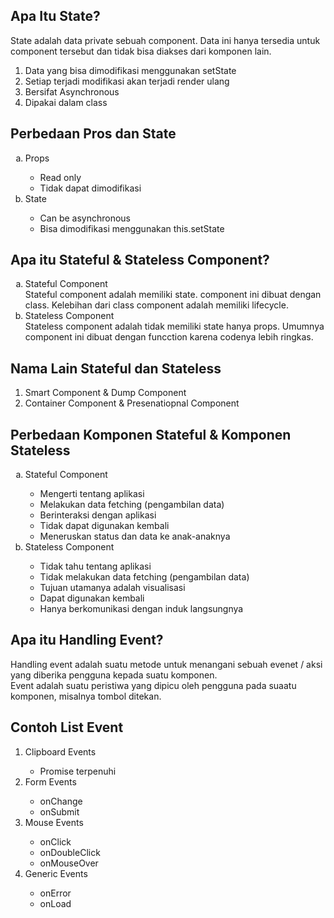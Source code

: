 <h2> Apa Itu State? </h2>
State adalah data private sebuah component. Data ini hanya tersedia untuk component tersebut dan tidak bisa diakses dari komponen lain.
<ol type="1">
    <li> Data yang bisa dimodifikasi menggunakan setState </li>
    <li> Setiap terjadi modifikasi akan terjadi render ulang </li>
    <li> Bersifat Asynchronous </li>
    <li> Dipakai dalam class </li>
</ol>
<h2> Perbedaan Pros dan State </h2>
<ol type="a">
    <li>Props</li>
    <ul>
        <li>Read only</li>
        <li>Tidak dapat dimodifikasi</li>
    </ul>
    <li>State</li>
    <ul>
        <li>Can be asynchronous</li>
        <li>Bisa dimodifikasi menggunakan this.setState</li>
    </ul>
</ol>
<h2> Apa itu Stateful & Stateless Component? </h2>
<ol type="a">
    <li>Stateful Component</li>
        Stateful component adalah memiliki state. component ini dibuat dengan class. Kelebihan dari class component adalah memiliki lifecycle.
    <li>Stateless Component</li>
        Stateless component adalah tidak memiliki state hanya props. Umumnya component ini dibuat dengan funcction karena codenya lebih ringkas.
</ol>
<h2>Nama Lain Stateful dan Stateless </h2>
<ol type="1">
    <li>Smart Component & Dump Component</li>
    <li>Container Component & Presenatiopnal Component</li>
</ol>
<h2>Perbedaan Komponen Stateful & Komponen Stateless </h2>
<ol type="a">
    <li>Stateful Component</li>
    <ul>
        <li>Mengerti tentang aplikasi</li>
        <li>Melakukan data fetching (pengambilan data)</li>
        <li>Berinteraksi dengan aplikasi</li>
        <li>Tidak dapat digunakan kembali</li>
        <li>Meneruskan status dan data ke anak-anaknya</li>
    </ul>
    <li>Stateless Component</li>
    <ul>
        <li>Tidak tahu tentang aplikasi</li>
        <li>Tidak melakukan data fetching (pengambilan data)</li>
        <li>Tujuan utamanya adalah visualisasi</li>
        <li>Dapat digunakan kembali</li>
        <li>Hanya berkomunikasi dengan induk langsungnya</li>
    </ul>
</ol>
<h2> Apa itu Handling Event? </h2>
Handling event adalah suatu metode untuk menangani sebuah evenet / aksi yang diberika pengguna kepada suatu komponen. <br>
Event adalah suatu peristiwa yang dipicu oleh pengguna pada suaatu komponen, misalnya tombol ditekan.
<h2> Contoh List Event </h2>
<ol type="1">
    <li> Clipboard Events </li>
    <ul>
        <li>Promise terpenuhi</li>
    </ul>
    <li> Form Events </li>
    <ul>
        <li>onChange</li>
        <li>onSubmit</li>
    </ul>
    <li> Mouse Events </li>
    <ul>
        <li>onClick</li>
        <li>onDoubleClick</li>
        <li>onMouseOver</li>
    </ul>
    <li> Generic Events </li>
    <ul>
        <li>onError</li>
        <li>onLoad</li>
    </ul>
</ol>